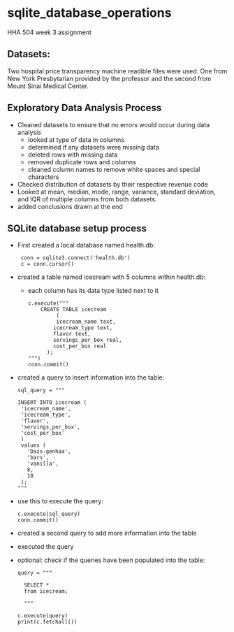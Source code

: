 # sqlite_database_operations
HHA 504 week 3 assignment 

## Datasets: 

Two hospital price transparency machine readible files were used. One from New York Presbytarian provided by the professor and the second from Mount Sinai Medical Center. 

## Exploratory Data Analysis Process

+ Cleaned datasets to ensure that no errors would occur during data analysis
  + looked at type of data in columns
  + determined if any datasets were missing data
  + deleted rows with missing data
  + removed duplicate rows and columns
  + cleaned column names to remove white spaces and special characters
+ Checked distribution of datasets by their respective revenue code
+ Looked at mean, median, mode, range, variance, standard deviation, and IQR of multiple columns from both datasets.
+ added conclusions drawn at the end

## SQLite database setup process

+ First created a local database named health.db:

       conn = sqlite3.connect('health.db')
       c = conn.cursor()

+ created a table named icecream with 5 columns within health.db:
  + each column has its data type listed next to it
  
        c.execute("""
            CREATE TABLE icecream
                 (
                 icecream_name text,
                icecream_type text,
                flavor text,
                servings_per_box real, 
                cost_per_box real
              );
        """)
        conn.commit()     

+ created a query to insert information into the table:
  
      sql_query = """

      INSERT INTO icecream (
       'icecream_name',
       'icecream_type',
       'flavor',
       'servings_per_box',
       'cost_per_box'
       )
       values (
         'Dazs-genhaa',
         'bars',
         'vanilla',
         8,
         10
       );     
      """
+ use this to execute the query:
  
      c.execute(sql_query)
      conn.commit()
  
+ created a second query to add more information into the table
+ executed the query
+ optional: check if the queries have been populated into the table:

      query = """

        SELECT *
        from icecream;

        """

      c.execute(query)
      print(c.fetchall())


